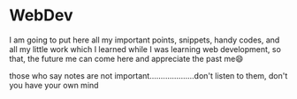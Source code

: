 # WebDev
I am going to put here all my important points, snippets, handy codes, and all my little work which I learned while I was learning web development, so that, the future me can come here and appreciate the past me😄

those who say notes are not important....................don't listen to them, don't you have your own mind 
